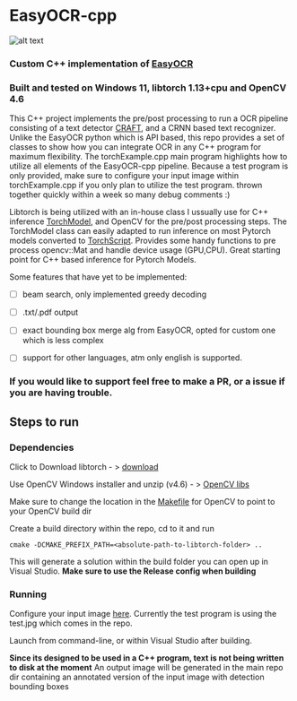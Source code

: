 # EasyOCR-cpp
![alt text](https://github.com/ksasso1028/EasyOCR-cpp/blob/main/output-heatmap.jpg)
### Custom C++ implementation of [EasyOCR](https://github.com/JaidedAI/EasyOCR)
### Built and tested on Windows 11, libtorch 1.13+cpu and OpenCV 4.6

This C++ project implements the pre/post processing to run a OCR pipeline consisting of a text detector [CRAFT](https://arxiv.org/abs/1904.01941), and a CRNN based text recognizer. Unlike the EasyOCR python which is API based, this repo provides a set of classes to show how you can integrate OCR in any C++ program for maximum flexibility. The torchExample.cpp main program highlights how to utilize all elements of the EasyOCR-cpp pipeline. Because a test program is only provided, make sure to configure your input image within torchExample.cpp if you only plan to utilize the test program. thrown together quickly within a week so many debug comments :)


Libtorch is being utilized with an in-house class I ussually use for C++ inference [TorchModel](https://github.com/ksasso1028/EasyOCR-cpp/blob/main/src/TorchModel.cpp), and OpenCV for the pre/post processing steps.
The TorchModel class can easily adapted to run inference on most Pytorch models converted to [TorchScript](https://pytorch.org/tutorials/beginner/Intro_to_TorchScript_tutorial.html). Provides some handy functions to pre process opencv::Mat and handle device usage (GPU,CPU). Great starting point for C++ based inference for Pytorch Models.

Some features that have yet to be implemented:

- [ ] beam search, only implemented greedy decoding
- [ ] .txt/.pdf output
- [ ] exact bounding box merge alg from EasyOCR, opted for custom one which is less complex
- [ ] support for other languages, atm only english is supported.


### If you would like to support feel free to make a PR, or a issue if you are having trouble.

## Steps to run 

### Dependencies
Click to Download libtorch - > [download](https://download.pytorch.org/libtorch/cpu/libtorch-win-shared-with-deps-1.13.1%2Bcpu.zip)

Use OpenCV Windows installer and unzip (v4.6) - > [OpenCV libs](https://opencv.org/releases/)

Make sure to change the location in the  [Makefile](https://github.com/ksasso1028/EasyOCR-cpp/blob/e9311ee3f45b59c2709be3a98a04b48c215a845b/CMakeLists.txt#L7) for OpenCV to point to your OpenCV build dir 

Create a build directory within the repo, cd to it and run
```
cmake -DCMAKE_PREFIX_PATH=<absolute-path-to-libtorch-folder> ..
```


This will generate a solution within the build folder you can open up in Visual Studio. **Make sure to use the Release config when building**

### Running

Configure your input image  [here](https://github.com/ksasso1028/EasyOCR-cpp/blob/e9311ee3f45b59c2709be3a98a04b48c215a845b/torchExample.cpp#L25). Currently the test program is using the test.jpg which comes in the repo.

Launch from command-line, or within Visual Studio after building.

**Since its designed to be used in a C++ program, text is not being written to disk at the moment** An output image will be generated in the main repo dir containing an annotated version of the input image with detection bounding boxes


